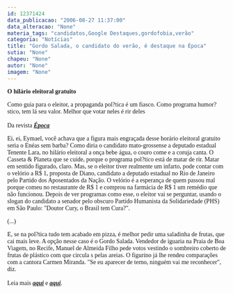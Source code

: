 ```yaml
---
id: 12371424
data_publicacao: "2006-08-27 11:37:00"
data_alteracao: "None"
materia_tags: "candidatos,Google Destaques,gordofobia,verão"
categoria: "Notícias"
title: "Gordo Salada, o candidato do verão, é destaque na Época"
sutia: "None"
chapeu: "None"
autor: "None"
imagem: "None"
---
```

<p><span style="font-family: Verdana;"><strong>O hil&aacute;rio eleitoral gratuito</strong></span></p>
<p><span style="font-family: Verdana;">Como guia para o eleitor, a propaganda pol?tica &eacute; um fiasco. Como programa humor?stico, tem l&aacute; seu valor. Melhor que votar neles &eacute; rir deles<br /><br />Da revista <strong><em><a href="http://fivenews.sjcc.com.br/" target="_blank" rel="noopener noreferrer">&Eacute;poca</a></em></strong></span></p>
<p><span style="font-family: Verdana;">Ei, ei, Eymael, voc&ecirc; achava que a figura mais engra&ccedil;ada desse hor&aacute;rio eleitoral gratuito seria o En&eacute;as sem barba? Como diria o candidato mato-grossense a deputado estadual Tenente Lara, no hil&aacute;rio eleitoral a on&ccedil;a bebe &aacute;gua, o couro come e a coruja canta. O Casseta &amp; Planeta que se cuide, porque o programa pol?tico est&aacute; de matar de rir. Matar em sentido figurado, claro. Mas, se o eleitor tiver realmente um infarto, pode contar com o vel&oacute;rio a R$ 1, proposta de Diano, candidato a deputado estadual no Rio de Janeiro pelo Partido dos Aposentados da Na&ccedil;&atilde;o. O vel&oacute;rio &eacute; a esperan&ccedil;a de quem passou mal porque comeu no restaurante de R$ 1 e comprou na farm&aacute;cia de R$ 1 um rem&eacute;dio que n&atilde;o funcionou. Depois de ver programas como esse, o eleitor vai se perguntar, usando o slogan do candidato a senador pelo obscuro Partido Humanista da Solidariedade (PHS) em S&atilde;o Paulo: "Doutor Cury, o Brasil tem Cura?".</span></p>
<p><span style="font-family: Verdana;">(...)</span></p>
<p><span style="font-family: Verdana;">E, se na pol?tica tudo tem acabado em pizza, &eacute; melhor pedir uma saladinha de frutas, que cai mais leve. A op&ccedil;&atilde;o nesse caso &eacute; o Gordo Salada. Vendedor de iguaria na Praia de Boa Viagem, no Recife, Manuel de Almeida Filho pede votos vestindo o sombreiro coberto de frutas de pl&aacute;stico com que circula s pelas areias. O figurino j&aacute; lhe rendeu compara&ccedil;&otilde;es com a cantora Carmen Miranda. "Se eu aparecer de terno, ningu&eacute;m vai me reconhecer", diz. <br /></span><span style="font-family: Verdana;"><br />Leia mais <a href="http://fivenews.sjcc.com.br/https:/revistaepoca.globo.com/Revista/Epoca/0,,EDG75147-6009-432,00.html" target="_blank" rel="noopener noreferrer"><strong><em>aqui</em></strong></a>&nbsp;e <strong><em><u><a href="http://fivenews.sjcc.com.br/">aqui</a></u></em></strong>.</span></p>
